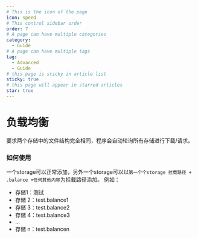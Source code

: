 ```yaml
---
# This is the icon of the page
icon: speed
# This control sidebar order
order: 7
# A page can have multiple categories
category:
  - Guide
# A page can have multiple tags
tag:
  - Advanced
  - Guide
# this page is sticky in article list
sticky: true
# this page will appear in starred articles
star: true
---
```


# 负载均衡

要求两个存储中的文件结构完全相同，程序会自动轮询所有存储进行下载/请求。

### 如何使用​

一个storage可以正常添加，另外一个storage可以以`第一个个storage 挂载路径 + .balance +任何其他内容`为挂载路径添加。
例如：

- 存储1：测试
- 存储 2：test.balance1
- 存储 3：test.balance2
- 存储 4：test.balance3
- ...
- 存储 n：test.balancen
